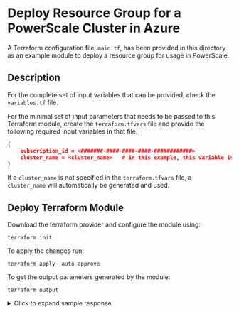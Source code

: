 # Deploy Resource Group for a PowerScale Cluster in Azure

A Terraform configuration file, `main.tf`, has been provided in this directory as an example module to deploy a resource group for usage in PowerScale.

## Description

For the complete set of input variables that can be provided, check the `variables.tf` file.

For the minimal set of input parameters that needs to be passed to this Terraform module, create the `terraform.tfvars` file and provide the following required input variables in that file:

```json
{
    subscription_id = <#######-####-####-####-############>
    cluster_name = <cluster_name>   # in this example, this variable is optional
}
```

If a `cluster_name` is not specified in the `terraform.tfvars` file, a `cluster_name` will automatically be generated and used.

## Deploy Terraform Module

Download the terraform provider and configure the module using:

```shell
terraform init
```

To apply the changes run:

```shell
terraform apply -auto-approve
```

To get the output parameters generated by the module:

```shell
terraform output
```

<details>
<summary>Click to expand sample response</summary>

Response:

```textmate
cluster_name = "cool-scorpion"
resource_group_name = {
  "resource_group_name" = "02wupkq8-cool-scorpion-rg"
  "resource_unique_id" = "02wupkq8"
}
```

</details>
